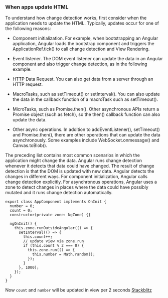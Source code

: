 ### When apps update HTML
To understand how change detection works, first consider when the application needs to update the HTML. Typically, 
updates occur for one of the following reasons:

- Component initialization. For example, when bootstrapping an Angular application, Angular
loads the bootstrap component and triggers the ApplicationRef.tick() to call change detection and View Rendering.

- Event listener. The DOM event listener can update the data in an Angular component and also trigger change detection, as in the following example.

- HTTP Data Request. You can also get data from a server through an HTTP request.
- MacroTasks, such as setTimeout() or setInterval(). You can also update the data in the callback function of a macroTask such as setTimeout(). 
- MicroTasks, such as Promise.then(). Other asynchronous APIs return a Promise object (such as fetch), so the then() callback function can also update the data.
- Other async operations. In addition to addEventListener(), setTimeout() and Promise.then(), there are other operations that can update the data asynchronously.
Some examples include WebSocket.onmessage() and Canvas.toBlob().

The preceding list contains most common scenarios in which the application might change the data. Angular runs change detection whenever
it detects that data could have changed. The result of change detection is that the DOM is updated with new data. Angular detects the changes in different ways. 
For component initialization, Angular calls change detection explicitly. For asynchronous operations, 
Angular uses a zone to detect changes in places where the data could have possibly mutated and it runs change detection automatically.

```
export class AppComponent implements OnInit {
  number = 0;
  count = 0;
  constructor(private zone: NgZone) {}

  ngOnInit() {
    this.zone.runOutsideAngular(() => {
      setInterval(() => {
        this.count++;
        // update view via zone.run
        if (this.count % 2 === 0) {
          this.zone.run(() => {
            this.number = Math.random();
          });
        }
      }, 1000);
    });
  }
}
```
Now `count` and `number` will be updated in view per 2 seconds
[Stackblitz](https://stackblitz.com/edit/a-ngzone?file=src/app/app.component.ts)
